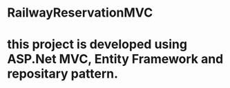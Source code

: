 # RailwayReservationMVC
# this project is developed using ASP.Net MVC, Entity Framework and repositary pattern.
